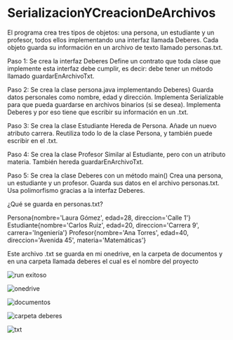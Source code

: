 # SerializacionYCreacionDeArchivos

El programa crea tres tipos de objetos: una persona, un estudiante y un profesor, todos ellos implementando una interfaz llamada Deberes. Cada objeto guarda su información en un archivo de texto llamado personas.txt.

Paso 1: Se crea la interfaz Deberes
Define un contrato que toda clase que implemente esta interfaz debe cumplir, es decir: debe tener un método llamado guardarEnArchivoTxt.

Paso 2: Se crea la clase persona.java implementando Deberes}
Guarda datos personales como nombre, edad y dirección.
Implementa Serializable para que pueda guardarse en archivos binarios (si se desea).
Implementa Deberes y por eso tiene que escribir su información en un .txt.

Paso 3: Se crea la clase Estudiante
Hereda de Persona.
Añade un nuevo atributo carrera.
Reutiliza todo lo de la clase Persona, y también puede escribir en el .txt.

Paso 4: Se crea la clase Profesor
Similar al Estudiante, pero con un atributo materia.
También hereda guardarEnArchivoTxt.

Paso 5: Se crea la clase Deberes con un método main()
Crea una persona, un estudiante y un profesor.
Guarda sus datos en el archivo personas.txt.
Usa polimorfismo gracias a la interfaz Deberes.

¿Qué se guarda en personas.txt?

Persona{nombre='Laura Gómez', edad=28, direccion='Calle 1'}
Estudiante{nombre='Carlos Ruiz', edad=20, direccion='Carrera 9', carrera='Ingeniería'}
Profesor{nombre='Ana Torres', edad=40, direccion='Avenida 45', materia='Matemáticas'}

Este archivo .txt se guarda en mi onedrive, en la carpeta de documentos y en una carpeta llamada deberes el cual es el nombre del proyecto


![run exitoso](https://github.com/user-attachments/assets/6b8c2b44-b433-48f3-b685-98c348851e66)


![onedrive](https://github.com/user-attachments/assets/eaf57cf8-6954-41d1-9028-a99343f6c91b)

![documentos](https://github.com/user-attachments/assets/5db2e2fb-4464-4e79-8a77-2c1d3811beee)

![carpeta deberes](https://github.com/user-attachments/assets/494fd1c1-9cfc-48a6-970f-fa3cba4d024f)

![txt](https://github.com/user-attachments/assets/e2f0cedd-ec1d-450d-8afe-31479a011874)






